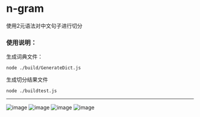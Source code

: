 # n-gram
使用2元语法对中文句子进行切分
### 使用说明：
生成词典文件：
```
node ./build/GenerateDict.js
```

生成切分结果文件
```
node ./buildtest.js
```

------

![image](https://github.com/lym152898/n-gram/blob/master/基本数学思想.png)
![image](https://github.com/lym152898/n-gram/blob/master/算法描述.png)
![image](https://github.com/lym152898/n-gram/blob/master/代码实现1.png)
![image](https://github.com/lym152898/n-gram/blob/master/代码实现2.png)




